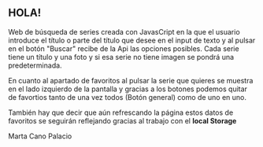 ## HOLA! 

Web de búsqueda de series creada con JavasCript en la que el usuario introduce el título o parte del título que desee en el input de texto y al pulsar en el botón "Buscar" recibe de la Api las opciones posibles. Cada serie tiene un título y una foto y si esa serie no tiene imagen se pondrá una predeterminada.

En cuanto al apartado de favoritos al pulsar la serie que quieres se muestra en el lado izquierdo de la pantalla y gracias a los botones podemos quitar de favortios tanto de una vez todos (Botón general) como de uno en uno. 

También hay que decir que aún refrescando la página estos datos de favoritos se seguirán reflejando gracias al trabajo con el **local Storage**


Marta Cano Palacio
